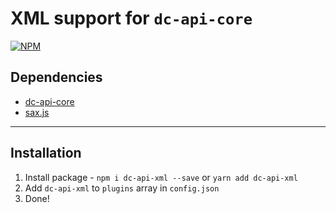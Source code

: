 # XML support for `dc-api-core`

[![NPM](https://nodei.co/npm/dc-api-xml.png)](https://npmjs.com/package/dc-api-xml)

## Dependencies

* [dc-api-core](https://github.com/DimaCrafter/dc-api-core)
* [sax.js](https://github.com/isaacs/sax-js)

---

## Installation

1) Install package - `npm i dc-api-xml --save` or `yarn add dc-api-xml`
2) Add `dc-api-xml` to `plugins` array in `config.json`
3) Done!
